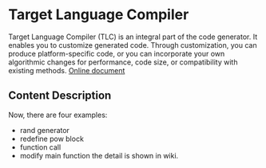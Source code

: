 # Target Language Compiler
Target Language Compiler (TLC) is an integral part of the code generator. It enables you to customize generated code. Through customization, you can produce platform-specific code, or you can incorporate your own algorithmic changes for performance, code size, or compatibility with existing methods. [Online document](https://ww2.mathworks.cn/help/rtw/block-authoring-with-tlc.html)
## Content Description
Now, there are four examples:
* rand generator
* redefine pow block 
* function call
* modify main function
the detail is shown in wiki.
